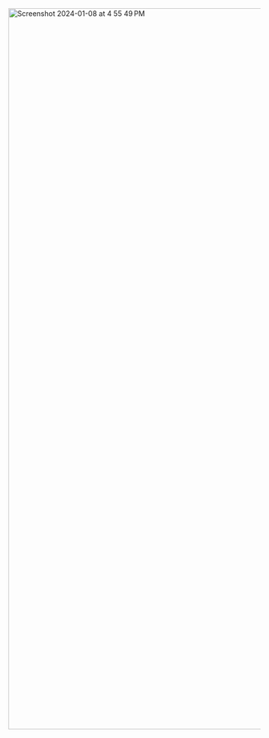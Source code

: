 <img width="1440" alt="Screenshot 2024-01-08 at 4 55 49 PM" src="https://github.com/SudhanshuDTU/FullStack_Jokes/assets/116909414/f700f9c9-dab8-4d0c-85eb-f511f3c54f93">
